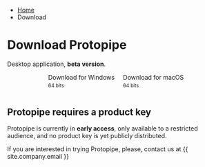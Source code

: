<style type="text/css">
    #content h1 {
        margin-top: 2em;
    }

    #downloadButtons .button {
        margin: 8px;
        white-space: nowrap;
    }

    #downloadButtons .button > span {
        display: inline-block;
        vertical-align: top;
        text-align: left;
        white-space: normal;
    }

    #downloadButtons .button > span > span {
        display: block;
    }

    #downloadButtons .button > span > span:last-child {
        font-size: 0.8em;
        margin-top: 4px;
    }

    #downloadButtons {
        margin-bottom: 3em;
    }

    @media screen and (min-width: 42em) {
        #content p,
        #content h1,
        #content h2,
        #downloadButtons {
            text-align: center;
        }
    }
</style>

<ul class="breadcrumb">
    <li><a href="">Home</a></li>
    <li>Download</li>
</ul>

# Download Protopipe

Desktop application, **beta version**.

<div id="downloadButtons">
    <a class="button" href="windows_instructions"><i class="icon-windows"></i> <span><span>Download for Windows</span><span>64 bits</span></span></a>
    <a class="button" href="macOS_instructions"><i class="icon-apple"></i> <span><span>Download for macOS</span><span>64 bits</span></span></a>
</div>

## Protopipe requires a product key

Protopipe is currently in **early access**, only available to a restricted audience, and no product key is yet publicly distributed.

If you are interested in trying Protopipe, please, contact us at {{ site.company.email }}